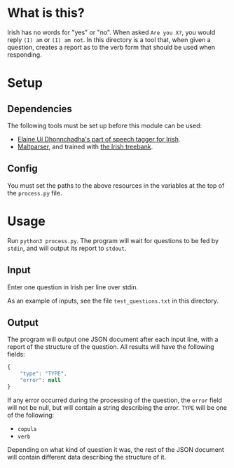 # What is this?

Irish has no words for "yes" or "no". When asked `Are you X?`, you would reply `(I) am` or `(I) am not`. In this directory is a tool that, when given a question, creates a report as to the verb form that should be used when responding.

# Setup

## Dependencies

The following tools must be set up before this module can be used:

- [Elaine Uí Dhonnchadha's part of speech tagger for Irish](https://github.com/uidhonne).
- [Maltparser](http://www.maltparser.org/), and trained with [the Irish treebank](https://github.com/tlynn747/IrishDependencyTreebank/blob/master/1020-gold_master_IrishTreebank.conll).

## Config

You must set the paths to the above resources in the variables at the top of the `process.py` file.

# Usage

Run `python3 process.py`. The program will wait for questions to be fed by `stdin`, and will output its report to `stdout`.

## Input

Enter one question in Irish per line over stdin.

As an example of inputs, see the file `test_questions.txt` in this directory.

## Output

The program will output one JSON document after each input line, with a report of the structure of the question. All results will have the following fields:

```js
{
    "type": "TYPE",
    "error": null
}
```

If any error occurred during the processing of the question, the `error` field will not be null, but will contain a string describing the error. `TYPE` will be one of the following:

- `copula`
- `verb`

Depending on what kind of question it was, the rest of the JSON document will contain different data describing the structure of it.
